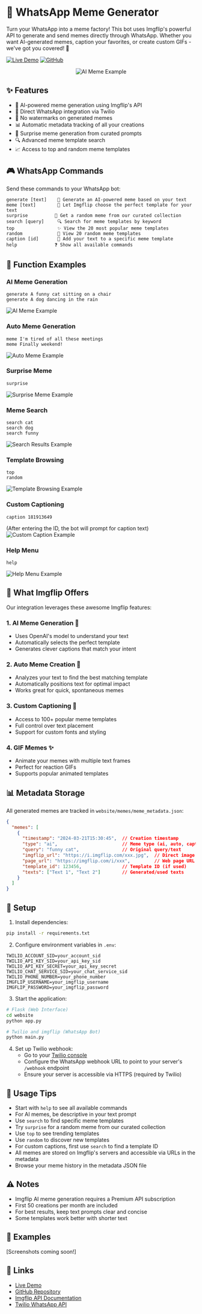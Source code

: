 # 🤖 WhatsApp Meme Generator

Turn your WhatsApp into a meme factory! This bot uses Imgflip's powerful API to generate and send memes directly through WhatsApp. Whether you want AI-generated memes, caption your favorites, or create custom GIFs - we've got you covered! 🎨

[![Live Demo](https://img.shields.io/badge/Live%20Demo-meme--machine--web.vercel.app-blue)](https://meme-machine-web.vercel.app)
[![GitHub](https://img.shields.io/badge/GitHub-Repository-green)](https://github.com/yourusername/meme_machine)

<p align="center">
  <img src="website/static/mockup.gif" alt="AI Meme Example">
</p>

## ✨ Features
- 🧠 AI-powered meme generation using Imgflip's API
- 📱 Direct WhatsApp integration via Twilio
- 🎯 No watermarks on generated memes
- 📊 Automatic metadata tracking of all your creations
- 🎲 Surprise meme generation from curated prompts
- 🔍 Advanced meme template search
- 📈 Access to top and random meme templates

## 🎮 WhatsApp Commands

Send these commands to your WhatsApp bot:

```
generate [text]    🤖 Generate an AI-powered meme based on your text
meme [text]        🎲 Let Imgflip choose the perfect template for your text
surprise          🎁 Get a random meme from our curated collection
search [query]     🔍 Search for meme templates by keyword
top                ✨ View the 20 most popular meme templates
random             🔄 View 20 random meme templates
caption [id]       📝 Add your text to a specific meme template
help              ❓ Show all available commands
```

## 🎯 Function Examples

### AI Meme Generation
```
generate A funny cat sitting on a chair
generate A dog dancing in the rain
```
![AI Meme Example](website/screenshots/generate.png)

### Auto Meme Generation
```
meme I'm tired of all these meetings
meme Finally weekend!
```
![Auto Meme Example](website/screenshots/meme.png)

### Surprise Meme
```
surprise
```
![Surprise Meme Example](website/screenshots/surprise.png)

### Meme Search
```
search cat
search dog
search funny
```
![Search Results Example](website/screenshots/search.png)

### Template Browsing
```
top
random
```
![Template Browsing Example](website/screenshots/top.png)

### Custom Captioning
```
caption 181913649
```
(After entering the ID, the bot will prompt for caption text)
![Custom Caption Example](website/screenshots/caption.png)

### Help Menu
```
help
```
![Help Menu Example](website/screenshots/help.png)

## 🎨 What Imgflip Offers

Our integration leverages these awesome Imgflip features:

### 1. AI Meme Generation 🤖
- Uses OpenAI's model to understand your text
- Automatically selects the perfect template
- Generates clever captions that match your intent

### 2. Auto Meme Creation 🎲
- Analyzes your text to find the best matching template
- Automatically positions text for optimal impact
- Works great for quick, spontaneous memes

### 3. Custom Captioning 📝
- Access to 100+ popular meme templates
- Full control over text placement
- Support for custom fonts and styling

### 4. GIF Memes ✨
- Animate your memes with multiple text frames
- Perfect for reaction GIFs
- Supports popular animated templates

## 📊 Metadata Storage

All generated memes are tracked in `website/memes/meme_metadata.json`:

```json
{
  "memes": [
    {
      "timestamp": "2024-03-21T15:30:45",  // Creation timestamp
      "type": "ai",                        // Meme type (ai, auto, caption, gif)
      "query": "funny cat",                // Original query/text
      "imgflip_url": "https://i.imgflip.com/xxx.jpg",  // Direct image URL
      "page_url": "https://imgflip.com/i/xxx",         // Web page URL
      "template_id": 123456,               // Template ID (if used)
      "texts": ["Text 1", "Text 2"]        // Generated/used texts
    }
  ]
}
```

## 🚀 Setup

1. Install dependencies:
```bash
pip install -r requirements.txt
```

2. Configure environment variables in `.env`:
```
TWILIO_ACCOUNT_SID=your_account_sid
TWILIO_API_KEY_SID=your_api_key_sid
TWILIO_API_KEY_SECRET=your_api_key_secret
TWILIO_CHAT_SERVICE_SID=your_chat_service_sid
TWILIO_PHONE_NUMBER=your_phone_number
IMGFLIP_USERNAME=your_imgflip_username
IMGFLIP_PASSWORD=your_imgflip_password
```

3. Start the application:
```bash
# Flask (Web Interface)
cd website
python app.py

# Twilio and imgflip (WhatsApp Bot)
python main.py
```

4. Set up Twilio webhook:
   - Go to your [Twilio console](https://console.twilio.com)
   - Configure the WhatsApp webhook URL to point to your server's `/webhook` endpoint
   - Ensure your server is accessible via HTTPS (required by Twilio)

## 📝 Usage Tips
- Start with `help` to see all available commands
- For AI memes, be descriptive in your text prompt
- Use `search` to find specific meme templates
- Try `surprise` for a random meme from our curated collection
- Use `top` to see trending templates
- Use `random` to discover new templates
- For custom captions, first use `search` to find a template ID
- All memes are stored on Imgflip's servers and accessible via URLs in the metadata
- Browse your meme history in the metadata JSON file

## ⚠️ Notes
- Imgflip AI meme generation requires a Premium API subscription
- First 50 creations per month are included
- For best results, keep text prompts clear and concise
- Some templates work better with shorter text

## 📸 Examples
[Screenshots coming soon!]

## 🔗 Links
- [Live Demo](https://meme-machine-web.vercel.app)
- [GitHub Repository](https://github.com/yourusername/meme_machine)
- [Imgflip API Documentation](https://imgflip.com/api)
- [Twilio WhatsApp API](https://www.twilio.com/whatsapp)

